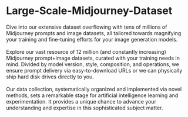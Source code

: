# Large-Scale-Midjourney-Dataset
Dive into our extensive dataset overflowing with tens of millions of Midjourney prompts and image datasets, all tailored towards magnifying your training and fine-tuning efforts for your image generation models.
<br><br>
Explore our vast resource of 12 million (and constantly increasing) Midjourney prompt+image datasets, curated with your training needs in mind. Divided by model version, style, composition, and operations, we ensure prompt delivery via easy-to-download URLs or we can physically ship hard disk drives directly to you.
<br><br>
Our data collection, systematically organized and implemented via novel methods, sets a remarkable stage for artificial intelligence learning and experimentation. It provides a unique chance to advance your understanding and expertise in this sophisticated subject matter.


